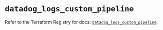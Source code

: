 # `datadog_logs_custom_pipeline`

Refer to the Terraform Registry for docs: [`datadog_logs_custom_pipeline`](https://registry.terraform.io/providers/datadog/datadog/3.48.0/docs/resources/logs_custom_pipeline).
